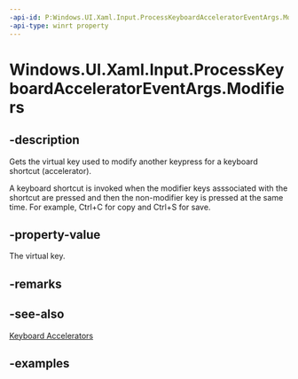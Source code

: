 ```yaml
---
-api-id: P:Windows.UI.Xaml.Input.ProcessKeyboardAcceleratorEventArgs.Modifiers
-api-type: winrt property
---
```


<!-- Property syntax.
public VirtualKeyModifiers Modifiers { get; }
-->

# Windows.UI.Xaml.Input.ProcessKeyboardAcceleratorEventArgs.Modifiers

## -description
Gets the virtual key used to modify another keypress for a keyboard shortcut (accelerator). 

A keyboard shortcut is invoked when the modifier keys asssociated with the shortcut are pressed and then the non-modifier key is pressed at the same time. For example, Ctrl+C for copy and Ctrl+S for save.



## -property-value
The virtual key.

## -remarks

## -see-also
[Keyboard Accelerators](/windows/uwp/design/input/keyboard-accelerators)

## -examples

